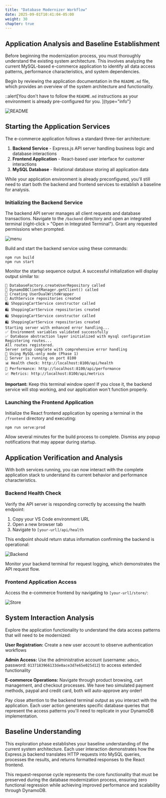 ```yaml
---
title: "Database Modernizer Workflow"
date: 2025-09-01T10:41:04-05:00
weight: 30
chapter: true
---
```


## Application Analysis and Baseline Establishment

Before beginning the modernization process, you must thoroughly understand the existing system architecture. This involves analyzing the current MySQL-based e-commerce application to identify all data access patterns, performance characteristics, and system dependencies.

Begin by reviewing the application documentation in the `README.md` file, which provides an overview of the system architecture and functionality.

::alert[You don't have to follow the `README.md` instructions as your environment is already pre-configured for you. ]{type="info"}

![README](/static/images/modernizer/1/workflow-01.png)

## Starting the Application Services

The e-commerce application follows a standard three-tier architecture:
1. **Backend Service** - Express.js API server handling business logic and database interactions
2. **Frontend Application** - React-based user interface for customer interactions
3. **MySQL Database** - Relational database storing all application data

While your application environment is already preconfigured, you'll still need to start both the backend and frontend services to establish a baseline for analysis.

### Initializing the Backend Service

The backend API server manages all client requests and database transactions. Navigate to the `/backend` directory and open an integrated terminal (right-click > "Open in Integrated Terminal"). Grant any requested permissions when prompted.

![menu](/static/images/modernizer/1/workflow-02.png)

Build and start the backend service using these commands:

```shell
npm run build
npm run start
```

Monitor the startup sequence output. A successful initialization will display output similar to:

```console
👤 DatabaseFactory.createUserRepository called
🔧 DynamoDBClientManager.getClient() called
👤 Creating UserDualWriteWrapper
🔐 AuthService repositories created
🛍️ ShoppingCartService constructor called
🛍️ ShoppingCartService repositories created
🛍️ ShoppingCartService constructor called
🛍️ ShoppingCartService repositories created
Starting server with enhanced error handling...
✅ Environment variables validated successfully
✅ Database abstraction layer initialized with mysql configuration
Registering routes...
All routes registered.
Server setup complete with comprehensive error handling
📝 Using MySQL-only mode (Phase 1)
🚀 Server is running on port 8100
📊 Health check: http://localhost:8100/api/health
🔧 Performance: http://localhost:8100/api/performance
📈 Metrics: http://localhost:8100/api/metrics
```

**Important:** Keep this terminal window open! If you close it, the backend service will stop working, and our application won't function properly.

### Launching the Frontend Application

Initialize the React frontend application by opening a terminal in the `/frontend` directory and executing:

```shell
npm run serve:prod
```

Allow several minutes for the build process to complete. Dismiss any popup notifications that may appear during startup.

## Application Verification and Analysis

With both services running, you can now interact with the complete application stack to understand its current behavior and performance characteristics.

### Backend Health Check

Verify the API server is responding correctly by accessing the health endpoint:

1. Copy your VS Code environment URL
2. Open a new browser tab
3. Navigate to `[your-url]/api/health`

This endpoint should return status information confirming the backend is operational:

![Backend](/static/images/modernizer/1/workflow-03.png)

Monitor your backend terminal for request logging, which demonstrates the API request flow.

### Frontend Application Access

Access the e-commerce frontend by navigating to `[your-url]/store/`:

![Store](/static/images/modernizer/1/workflow-04.png)

## System Interaction Analysis

Explore the application functionality to understand the data access patterns that will need to be modernized:

**User Registration:** Create a new user account to observe authentication workflows

**Admin Access:** Use the administrative account (username: `admin`, password: `0137183966133de0ace3d7e65e025d12`) to access extended functionality

**E-commerce Operations:** Navigate through product browsing, cart management, and checkout processes. We have two simulated payment methods, paypal and credit card, both will auto-approve any order!

Pay close attention to the backend terminal output as you interact with the application. Each user action generates specific database queries that represent the access patterns you'll need to replicate in your DynamoDB implementation.

## Baseline Understanding

This exploration phase establishes your baseline understanding of the current system architecture. Each user interaction demonstrates how the Express.js backend translates HTTP requests into MySQL queries, processes the results, and returns formatted responses to the React frontend.

This request-response cycle represents the core functionality that must be preserved during the database modernization process, ensuring zero functional regression while achieving improved performance and scalability through DynamoDB.
